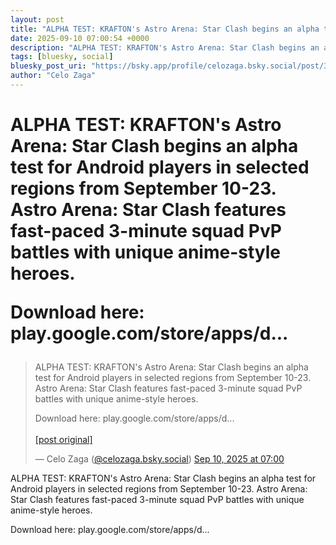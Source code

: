 ```yaml
---
layout: post
title: "ALPHA TEST: KRAFTON's Astro Arena: Star Clash begins an alpha test for Android players in selected regions from September 10-23. Astro Arena: Star Clash features fast-paced 3-minute squad PvP battles with unique anime-style heroes.  Download here: play.google.com/store/apps/d..."
date: 2025-09-10 07:00:54 +0000
description: "ALPHA TEST: KRAFTON's Astro Arena: Star Clash begins an alpha test for Android players in selected regions from September 10-23. Astro Arena: Star Clash..."
tags: [bluesky, social]
bluesky_post_uri: "https://bsky.app/profile/celozaga.bsky.social/post/3lyhnxnasfr2x"
author: "Celo Zaga"
---
```


<h1 class="bluesky-post-title">ALPHA TEST: KRAFTON's Astro Arena: Star Clash begins an alpha test for Android players in selected regions from September 10-23. Astro Arena: Star Clash features fast-paced 3-minute squad PvP battles with unique anime-style heroes.

Download here: play.google.com/store/apps/d...</h1>


<blockquote class="bluesky-embed" data-bluesky-uri="at://did:plc:lmh6rennptq77inaztnovw4b/app.bsky.feed.post/3lyhnxnasfr2x" data-bluesky-embed-color-mode="system">
<p lang="">ALPHA TEST: KRAFTON's Astro Arena: Star Clash begins an alpha test for Android players in selected regions from September 10-23. Astro Arena: Star Clash features fast-paced 3-minute squad PvP battles with unique anime-style heroes.

Download here: play.google.com/store/apps/d...<br><br><a href="https://bsky.app/profile/celozaga.bsky.social/post/3lyhnxnasfr2x">[post original]</a></p>
&mdash; Celo Zaga (<a href="https://bsky.app/profile/did:plc:lmh6rennptq77inaztnovw4b">@celozaga.bsky.social</a>) <a href="https://bsky.app/profile/celozaga.bsky.social/post/3lyhnxnasfr2x">Sep 10, 2025 at 07:00</a>
</blockquote>
<script async src="https://embed.bsky.app/static/embed.js" charset="utf-8"></script>


<p class="bluesky-post-description">ALPHA TEST: KRAFTON's Astro Arena: Star Clash begins an alpha test for Android players in selected regions from September 10-23. Astro Arena: Star Clash features fast-paced 3-minute squad PvP battles with unique anime-style heroes.

Download here: play.google.com/store/apps/d...</p>
